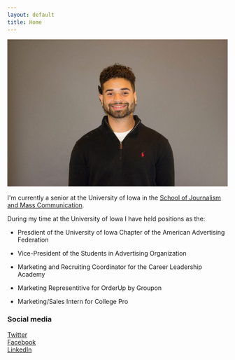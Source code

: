 ```yaml
---
layout: default
title: Home
---
```


![logo](public/ProPicture.jpg)

I'm currently a senior at the University of Iowa in the [School of Journalism and Mass Communication](https://clas.uiowa.edu/sjmc/profiles/estevan-dixon).

During my time at the University of Iowa I have held positions as the: 

* Presdient of the University of Iowa Chapter of the American Advertising Federation 

* Vice-President of the Students in Advertising Organization

* Marketing and Recruiting Coordinator for the Career Leadership Academy

* Marketing Representitive for OrderUp by Groupon

* Marketing/Sales Intern for College Pro 

### Social media

<!-- go to http://fontawesome.io/icons/ to see more icons -->
<p class="social-icons">
<a href="http://twitter.com/iamEstevan"><i class="fa fa-twitter-square" aria-hidden="true"></i>Twitter</a>
<br>
<a href="http://facebook.com/estevand1"><i class="fa fa-facebook-square" aria-hidden="true"></i>Facebook</a>
<br>
<a href="http://linkedin.com/in/estevan-dixon-61b947b6"><i class="fa fa-linkedin-square" aria-hidden="true"></i>LinkedIn</a>
</p>
 
